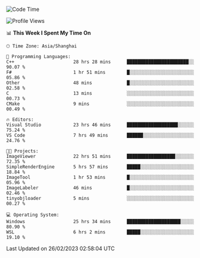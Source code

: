 <!--START_SECTION:waka-->
![Code Time](http://img.shields.io/badge/Code%20Time-694%20hrs%2044%20mins-blue)

![Profile Views](http://img.shields.io/badge/Profile%20Views-1-blue)

📊 **This Week I Spent My Time On** 

```text
🕑︎ Time Zone: Asia/Shanghai

💬 Programming Languages: 
C++                      28 hrs 28 mins      ███████████████████████░░   90.07 % 
F#                       1 hr 51 mins        █░░░░░░░░░░░░░░░░░░░░░░░░   05.86 % 
Other                    48 mins             █░░░░░░░░░░░░░░░░░░░░░░░░   02.58 % 
C                        13 mins             ░░░░░░░░░░░░░░░░░░░░░░░░░   00.73 % 
CMake                    9 mins              ░░░░░░░░░░░░░░░░░░░░░░░░░   00.49 % 

🔥 Editors: 
Visual Studio            23 hrs 46 mins      ███████████████████░░░░░░   75.24 % 
VS Code                  7 hrs 49 mins       ██████░░░░░░░░░░░░░░░░░░░   24.76 % 

🐱‍💻 Projects: 
ImageViewer              22 hrs 51 mins      ██████████████████░░░░░░░   72.35 % 
SimpleRenderEngine       5 hrs 57 mins       █████░░░░░░░░░░░░░░░░░░░░   18.84 % 
ImageTool                1 hr 53 mins        █░░░░░░░░░░░░░░░░░░░░░░░░   05.96 % 
ImageLabeler             46 mins             █░░░░░░░░░░░░░░░░░░░░░░░░   02.46 % 
tinyobjloader            5 mins              ░░░░░░░░░░░░░░░░░░░░░░░░░   00.27 % 

💻 Operating System: 
Windows                  25 hrs 34 mins      ████████████████████░░░░░   80.90 % 
WSL                      6 hrs 2 mins        █████░░░░░░░░░░░░░░░░░░░░   19.10 % 
```


 Last Updated on 26/02/2023 02:58:04 UTC
<!--END_SECTION:waka-->